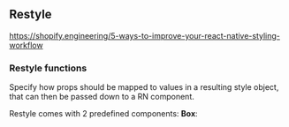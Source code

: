 ## Restyle

https://shopify.engineering/5-ways-to-improve-your-react-native-styling-workflow

### Restyle functions

Specify how props should be mapped to values in a resulting style object, that can then be passed down to a RN component.

Restyle comes with 2 predefined components:
**Box**:
